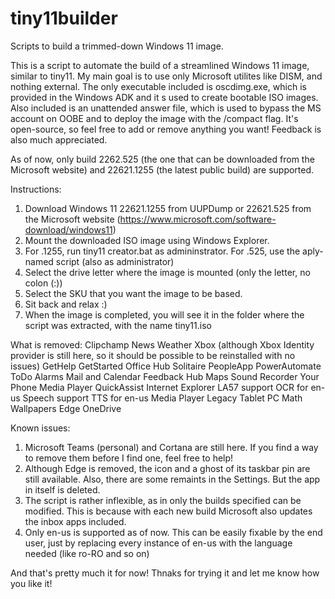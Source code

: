 # tiny11builder
Scripts to build a trimmed-down Windows 11 image.

This is a script to automate the build of a streamlined Windows 11 image, similar to tiny11.
My main goal is to use only Microsoft utilites like DISM, and nothing external. The only executable included is oscdimg.exe, which is provided in the Windows ADK and it
s used to create bootable ISO images. Also included is an unattended answer file, which is used to bypass the MS account on OOBE and to deploy the image with the /compact flag.
It's open-source, so feel free to add or remove anything you want! Feedback is also much appreciated.

As of now, only build 2262.525 (the one that can be downloaded from the Microsoft website) and 22621.1255 (the latest public build) are supported.

Instructions:
1. Download Windows 11 22621.1255 from UUPDump or 22621.525 from the Microsoft website (https://www.microsoft.com/software-download/windows11)
2. Mount the downloaded ISO image using Windows Explorer.
3. For .1255, run tiny11 creator.bat as admininstrator. For .525, use the aply-named script (also as administrator)
4. Select the drive letter where the image is mounted (only the letter, no colon (:))
5. Select the SKU that you want the image to be based.
6. Sit back and relax :)
7. When the image is completed, you will see it in the folder where the script was extracted, with the name tiny11.iso

What is removed:
Clipchamp
News
Weather
Xbox (although Xbox Identity provider is still here, so it should be possible to be reinstalled with no issues)
GetHelp
GetStarted
Office Hub
Solitaire
PeopleApp
PowerAutomate
ToDo
Alarms
Mail and Calendar
Feedback Hub
Maps
Sound Recorder
Your Phone
Media Player
QuickAssist
Internet Explorer
LA57 support
OCR for en-us
Speech support
TTS for en-us
Media Player Legacy
Tablet PC Math
Wallpapers
Edge
OneDrive

Known issues:
1. Microsoft Teams (personal) and Cortana are still here. If you find a way to remove them before I find one, feel free to help!
2. Although Edge is removed, the icon and a ghost of its taskbar pin are still available. Also, there are some remaints in the Settings. But the app in itself is deleted.
3. The script is rather inflexible, as in only the builds specified can be modified. This is because with each new build Microsoft also updates the inbox apps included.
4. Only en-us is supported as of now. This can be easily fixable by the end user, just by replacing every instance of en-us with the language needed (like ro-RO and so on)

And that's pretty much it for now!
Thnaks for trying it and let me know how you like it!

